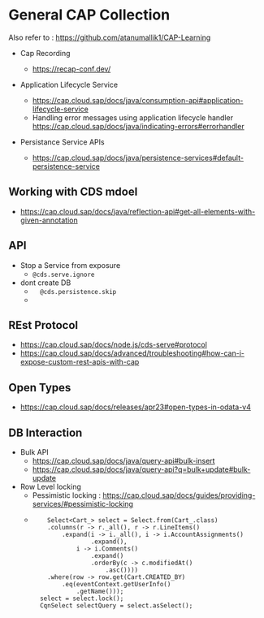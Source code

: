 # General CAP Collection

Also refer to : https://github.com/atanumallik1/CAP-Learning
- Cap Recording
  - https://recap-conf.dev/   

- Application Lifecycle Service
  - https://cap.cloud.sap/docs/java/consumption-api#application-lifecycle-service
  - Handling error messages using application lifecycle handler https://cap.cloud.sap/docs/java/indicating-errors#errorhandler
- Persistance Service APIs
  - https://cap.cloud.sap/docs/java/persistence-services#default-persistence-service  
## Working with CDS mdoel 
- https://cap.cloud.sap/docs/java/reflection-api#get-all-elements-with-given-annotation
## API 
- Stop a Service from exposure 
   -  `@cds.serve.ignore`
- dont create DB
   - `	@cds.persistence.skip`
   - 
## REst Protocol
- https://cap.cloud.sap/docs/node.js/cds-serve#protocol
- https://cap.cloud.sap/docs/advanced/troubleshooting#how-can-i-expose-custom-rest-apis-with-cap
## Open Types 
- https://cap.cloud.sap/docs/releases/apr23#open-types-in-odata-v4

## DB Interaction 
- Bulk API
  - https://cap.cloud.sap/docs/java/query-api#bulk-insert
  - https://cap.cloud.sap/docs/java/query-api?q=bulk+update#bulk-update 
- Row Level locking 
  - Pessimistic locking : https://cap.cloud.sap/docs/guides/providing-services/#pessimistic-locking
  - ````cds
        Select<Cart_> select = Select.from(Cart_.class)
        .columns(r -> r._all(), r -> r.LineItems()
            .expand(i -> i._all(), i -> i.AccountAssignments()
                    .expand(),
                i -> i.Comments()
                    .expand()
                    .orderBy(c -> c.modifiedAt()
                        .asc())))
        .where(row -> row.get(Cart.CREATED_BY)
            .eq(eventContext.getUserInfo()
                .getName()));
      select = select.lock();
      CqnSelect selectQuery = select.asSelect();
    ````  
